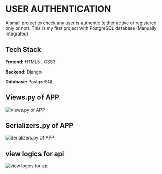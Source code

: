 # USER AUTHENTICATION

A small project to check any user is authentic (either active or registered only or not). This is my first project with PostgreSQL database (Manually Integrated)

## Tech Stack

**Frotend:** HTML5 , CSS3 

**Backend:** Django

**Database:** PostgreSQL

## Views.py of APP

![Views.py of APP](https://pbs.twimg.com/media/F00O65sacAA9DyF?format=jpg&name=4096x4096)

## Serializers.py of APP

![Serializers.py of APP](https://media.licdn.com/dms/image/D4D22AQEYuQB8NbCsAw/feedshare-shrink_2048_1536/0/1690089357360?e=1692835200&v=beta&t=cGw55ID2s6tmUmEwgConaojcrr2TL2dFsjh_rxZNv_I)

## view logics for api

![view logics for api](https://media.licdn.com/dms/image/D4D22AQG57ZLjx6PHbw/feedshare-shrink_2048_1536/0/1690089357545?e=1692835200&v=beta&t=AB5_Jvo2hwPFPDH7SWbKSKeWFCzQJia0UO6wPIK5ZPs)
